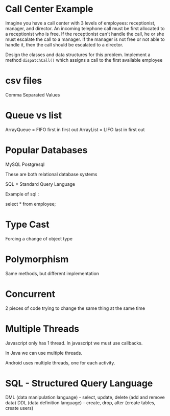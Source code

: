 # Call Center Example

Imagine you have a call center with 3 levels of employees:
receptionist, manager, and director. An incoming telephone call must
be first allocated to a receptionist who is free. If the receptionist
can't handle the call, he or she must escalate the call to a
manager. If the manager is not free or not able to handle it, then the
call should be escalated to a director.

Design the classes and data structures for this problem. Implement a
method `dispatchCall()` which assigns a call to the first available
employee


# csv files

Comma Separated Values

# Queue vs list
ArrayQueue = FIFO first in first out
ArrayList = LIFO last in first out

# Popular Databases

MySQL
Postgresql

These are both relational database systems

SQL = Standard Query Language

Example of sql : 

select * from employee;

# Type Cast

Forcing a change of object type

# Polymorphism

Same methods, but different implementation

# Concurrent

2 pieces of code trying to change the same thing at the same time

# Multiple Threads

Javascript only has 1 thread. In javascript we must use callbacks.

In Java we can use multiple threads.

Android uses multiple threads, one for each activity.


# SQL - Structured Query Language

DML (data manipulation language) - select, update, delete (add and remove data)
DDL (data definition language) - create, drop, alter (create tables, create users)

